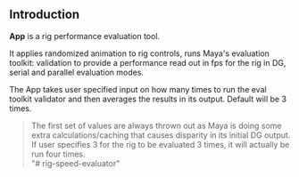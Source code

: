 ## **Introduction**
**App** is a rig performance evaluation tool. 

It applies randomized animation to rig controls, runs Maya's evaluation toolkit: validation to provide a performance read out in fps for the rig in DG, serial and parallel evaluation modes.

The App takes user specified input on how many times to run the eval toolkit validator and then averages the results in its output. Default will be 3 times. 
> The first set of values are always thrown out as Maya is doing some extra calculations/caching that causes disparity in its initial DG output. If user specifies 3 for the rig to be evaluated 3 times, it will actually be run four times.  
"# rig-speed-evaluator" 
